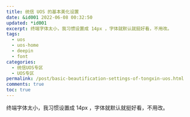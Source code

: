 ```yaml
---
title: 统信 UOS 的基本美化设置
date: &id001 2022-06-08 00:32:50
updated: *id001
excerpt: 终端字体太小，我习惯设置成 14px ，字体就默认就挺好看，不用改。
tags:
  - uos
  - uos-home
  - deepin
  - font
categories:
  - 统信UOS专区
  - UOS专区
permalink: /post/basic-beautification-settings-of-tongxin-uos.html
comments: true
toc: true
---
```

终端字体太小，我习惯设置成 14px ，字体就默认就挺好看，不用改。